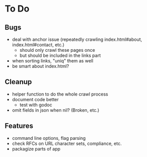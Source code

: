 # To Do

## Bugs

* deal with anchor issue (repeatedly crawling index.html#about, index.html#contact, etc.)
  * should only crawl these pages once
  * but should be included in the links part
* when sorting links, "uniq" them as well
* be smart about index.html?

## Cleanup

* helper function to do the whole crawl process
* document code better
  * test with godoc
* omit fields in json when nil? (Broken, etc.)

## Features

* command line options, flag parsing
* check RFCs on URL character sets, compliance, etc.
* packagize parts of app
